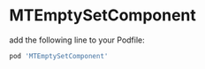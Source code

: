 # MTEmptySetComponent

  add the following line to your Podfile:

```ruby
pod 'MTEmptySetComponent'
```
 
